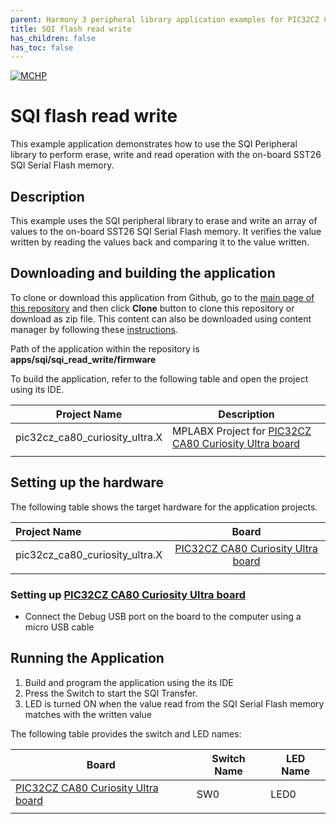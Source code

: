 ```yaml
---
parent: Harmony 3 peripheral library application examples for PIC32CZ CA80 family
title: SQI flash read write 
has_children: false
has_toc: false
---
```


[![MCHP](https://www.microchip.com/ResourcePackages/Microchip/assets/dist/images/logo.png)](https://www.microchip.com)

# SQI flash read write

This example application demonstrates how to use the SQI Peripheral library to perform erase, write and read operation with the on-board SST26 SQI Serial Flash memory.

## Description

This example uses the SQI peripheral library to erase and write an array of values to the on-board SST26 SQI Serial Flash memory. It verifies the value written by reading the values back and comparing it to the value written.

## Downloading and building the application

To clone or download this application from Github, go to the [main page of this repository](https://github.com/Microchip-MPLAB-Harmony/csp_apps_pic32cz_ca) and then click **Clone** button to clone this repository or download as zip file.
This content can also be downloaded using content manager by following these [instructions](https://github.com/Microchip-MPLAB-Harmony/contentmanager/wiki).

Path of the application within the repository is **apps/sqi/sqi_read_write/firmware**

To build the application, refer to the following table and open the project using its IDE.

| Project Name      | Description                                    |
| ----------------- | ---------------------------------------------- |
| pic32cz_ca80_curiosity_ultra.X    | MPLABX Project for [PIC32CZ CA80 Curiosity Ultra board]()|
|||

## Setting up the hardware

The following table shows the target hardware for the application projects.

| Project Name| Board|
|:---------|:---------:|
| pic32cz_ca80_curiosity_ultra.X    | [PIC32CZ CA80 Curiosity Ultra board]()|
|||

### Setting up [PIC32CZ CA80 Curiosity Ultra board]()

- Connect the Debug USB port on the board to the computer using a micro USB cable

## Running the Application

1. Build and program the application using the its IDE
2. Press the Switch to start the SQI Transfer.
3. LED is turned ON when the value read from the SQI Serial Flash memory matches with the written value

The following table provides the switch and LED names:

| Board      | Switch Name | LED Name   |
| ---------- | ----------- | ---------- |
| [PIC32CZ CA80 Curiosity Ultra board]()    |SW0 | LED0 |
||||

